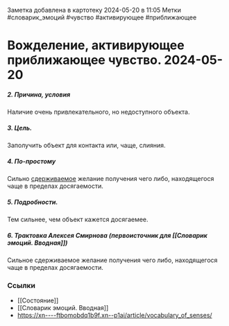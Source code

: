 Заметка добавлена в картотеку 2024-05-20 в 11:05
Метки #словарик_эмоций #чувство #активирующее #приближающее 

#  Вожделение, активирующее приближающее чувство. 2024-05-20

##### 2. Причина, условия
Наличие очень привлекательного, но недоступного объекта.
##### 3. Цель.
Заполучить объект для контакта или, чаще, слияния.
##### 4. По-простому
Сильно <u>сдерживаемое</u> желание получения чего либо, находящегося чаще в пределах досягаемости.
##### 5. Подробности.
Тем сильнее, чем объект кажется досягаемее.
##### 6. Трактовка Алексея Смирнова (первоисточник для [[Словарик эмоций. Вводная]])
Сильное сдерживаемое желание получения чего либо, находящегося чаще в пределах досягаемости.


### Ссылки
- [[Состояние]]
- [[Словарик эмоций. Вводная]]
- https://xn----ftbomobdq1b9f.xn--p1ai/article/vocabulary_of_senses/




